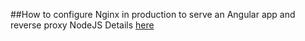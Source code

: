 ##How to configure Nginx in production to serve an Angular app and reverse proxy NodeJS
Details [here](http://www.codingpedia.org/ama/how-to-configure-nginx-in-production-to-serve-angular-app-and-reverse-proxy-nodejs)
